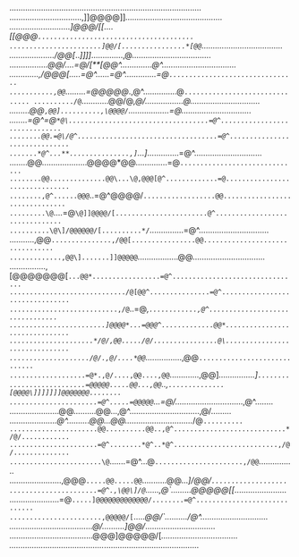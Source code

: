 .....................................................................................
................................,]]@@@@]]*...........................................
...........................]@@@/[[*....*[[@@@`.......................................
.......................]@@/[................*[@@`....................................
..................../@@[*..*]]]]*..............,@\...................................
.................*@@/....=@/[**[@@^..............\@^.................................
.............,/@@@[.....=@^......=@^..............=@`................................
...........,@@`.........=@\@@@@*.,@^...............\@`...............................
........../@`............\@@\/@*,@/.................@\...............................
.........@@`,@@]..........,\@@@@/`..................=@...............................
........=@^=@`*@\...................................=@^..............................
........@@.=@\/@^...................................=@^..............................
.......*@^...**...............,]`...]*..............=@^..............................
........@@....................@@@@\*@@..............=@`..............................
........@@..............@@\...\@,@@@[@^.............=@...............................
........,@^......@@@`..=@^\@\@@@/`..................@@...............................
.........\@`....=@`\@]]@@@@/[.......................@^...............................
..........\@\]/@@@@@@/[..........*/`...............=@^...............................
...........,@@`...............,/@@[................@@................................
.............,@@\].......]]@@@@@`..................@@................................
................,[@@@@@@@[`...@@*.................=@^................................
............................./@[@@^...............=@^................................
...........................,/@`..=@*,`............,@^................................
........................]@@@@*...=@@@^.............@@*...............................
.....................*/@/,@@...../@/................@\...............................
..................../@/.,@/....*@@`....*............,@@`.............................
...................=@*.,@/....,@@....,@@`.............,@@]*................]`........
...................=@@@@@.....@@...,@@`..,`..............[@@@@\]]]]]]]@@@@@@@........
......................=@^.....=@@@@@`...=@/.......................*.......,@^........
......................@@..........@@...,@^...............................,@/.........
.....................*@^..........@@...@@..............................*/@`..........
......................@@..........@@..,@^............................*/@/............
......................=@^........*@^..*@^..........................,/@/..............
.......................\@`.......=@^...\@`......................,/@@`................
.......................,@@@`.....@@.....@@`...........@@...*]/@@/`...................
......................=@^.,\@@\]/@`......,@\`.........@@@@@[[*.......................
......................=@`.....]@@@@@@@@@@@@@/........=@^.............................
.......................,@@@@@/[`.....*@@/`........../@^..............................
.....................................@/..........]@@/*...............................
.....................................\@@@\]@@@@@/[*..................................
..........................................*..........................................
